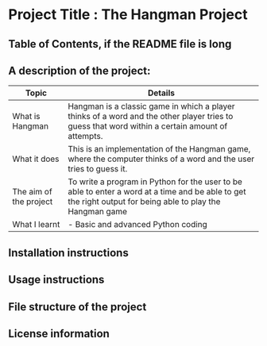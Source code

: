 # Project Title : The Hangman Project

## Table of Contents, if the README file is long

## A description of the project: 
| Topic | Details |
| ----------- | ----------- |
| What is Hangman | Hangman is a classic game in which a player thinks of a word and the other player tries to guess that word within a certain amount of attempts. |
| What it does | This is an implementation of the Hangman game, where the computer thinks of a word and the user tries to guess it. |
| The aim of the project | To write a program in Python for the user to be able to enter a word at a time and be able to get the right output for being able to play the Hangman game |
| What I learnt| - Basic and advanced Python coding|



## Installation instructions

## Usage instructions

## File structure of the project

## License information
